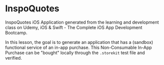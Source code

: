 # InspoQuotes


InspoQuotes iOS Application generated from the learning and development class on Udemy, iOS & Swift - The Complete iOS App Development Bootcamp.

In this lesson, the goal is to generate an application that has a (sandbox) functional service of an in-app purchase. This Non-Consumable In-App Purchase can be "bought" locally through the `.storekit` test file and verified.